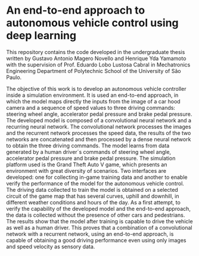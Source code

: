 # An end-to-end approach to autonomous vehicle control using deep learning

This repository contains the code developed in the undergraduate thesis written by Gustavo Antonio Magero Novello and Henrique Yda Yamamoto with the supervision of Prof. Eduardo Lobo Lustosa Cabral in Mechatronics Engineering Department of Polytechnic School of the University of São Paulo. 

The objective of this work is to develop an autonomous vehicle controller inside a simulation environment. It is used an end-to-end approach, in which the model maps directly the inputs from the image of a car hood camera and a sequence of speed values to three driving commands: steering wheel angle, accelerator pedal pressure and brake pedal pressure. The developed model is composed of a convolutional neural network and a recurring neural network. The convolutional network processes the images and the recurrent network processes the speed data, the results of the two networks are concatenated and then processed by a dense neural network to obtain the three driving commands. The model learns from data generated by a human driver´s commands of steering wheel angle, accelerator pedal pressure and brake pedal pressure. The simulation platform used is the Grand Theft Auto V game, which presents an environment with great diversity of scenarios. Two interfaces are developed: one for collecting in-game training data and another to enable verify the performance of the model for the autonomous vehicle control. The driving data collected to train the model is obtained on a selected circuit of the game map that has several curves, uphill and downhill, in different weather conditions and hours of the day. As a first attempt, to verify the capability of the developed model and the end-to-end approach, the data is collected without the presence of other cars and pedestrians. The results show that the model after training is capable to drive the vehicle as well as a human driver. This proves that a combination of a convolutional network with a recurrent network, using an end-to-end approach, is capable of obtaining a good driving performance even using only images and speed velocity as sensory data.
